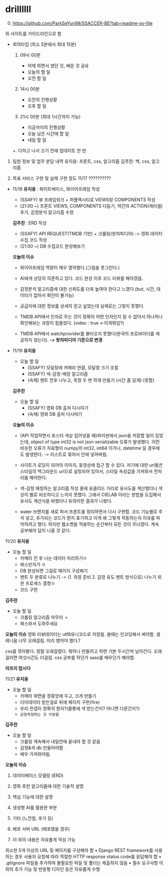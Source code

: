 # drillllll
0. https://github.com/ParkSeYun98/SSACCER-BE?tab=readme-ov-file

위 사이트를 가이드라인으로 함
- 회의타임 (최소 5분에서 최대 15분)
    1. 09시 00분
        - 어제 하면서 썼던 것, 배운 것 공유
        - 오늘의 할 일
        - 오전 할 일

    2. 14시 00분
        - 오전의 진행상황
        - 오후 할 일

    3. 21시 00분 (최대 1시간까지 가능)
        - 지금까지의 진행상황
        - 오늘 남은 시간에 할 일
        - 내일 할 일
        
    +. 다하고 나서 끄기 전에 업데이트 한 번

1. 팀원 정보 및 업무 분담 내역
유지웅: 프론트, css, 알고리즘
김주찬: 백, css, 알고리즘

2. 목표 서비스 구현 및 실제 구현 정도
11/17
??????????

- 11/18
    **유지웅**
    : 화이트베이스, 와이어프레임 작성
    - (SSAFY) 뷰 프레임워크 + 퍼플렉시티로 VIEWS랑 COMPONENTS 작성
    - (21:00 ~) 프론트 VIEWS, COMPONENTS 다듬기, 약간의 ACTION(캐러셀) 추가, 감정분석 알고리즘 수정

    **김주찬**
    : ERD 작성
    - (SSAFY) API REQUEST(TMDB 기반) + 크롤링(왓챠피디아) -> 영화 데이터 수집 코드 작성
    - (21:00 ~) DB 수집코드 완성해보기

    **오늘의 이슈**
    - 와이어프레임 역량이 매우 열악했다.(그림을 못그린다.)
    - AI에게 상당히 의존하고 있다. 코드 완성 이후 코드 리뷰를 해야겠음.
    - 감정분석 알고리즘에 대한 신뢰도를 더욱 높여야 한다고 느꼈다.(but, 시간, 데이터가 없어서 확인이 불가능)

    - 공급자에 대한 정보를 상세히 얻고 싶었는데 실제로는 그렇지 못했다.
    - TMDB API에서 인자로 주는 것이 정확히 어떤 인자인지 알 수 없어서 하나하나 확인해보는 과정이 힘들었다. (video : true <-이게뭐임?)
    - TMDB API에서 watchprovider를 불러오지 못했다(한국의 프로바이더를 제공하지 않는다). **-> 왓챠피디아 기준으로 변경**

- 11/19
    **유지웅**
    - 오늘 할 일
        - (SSAFY) 모달창에 카메라 연결, 모달창 크기 조절
        - (SSAFY) 색-감정-매칭 알고리즘
        - (숙제) 멘트 전후 나누고, 측정 두 번 하게 만들기 (시간 좀 길게) (못함)

    **김주찬**
    - 오늘 할 일
        - (SSAFY) 영화 DB 출처 다시따기
        - (숙제) 영화 DB 출처 다시따기

    **오늘의 이슈**
    - (API 작업하면서 포스터 색상 집어넣을 때)파이썬에서 json을 저장할 일이 있었는데, 
    object of type int32 is not json serializable 오류가 발생했다. 이런 비슷한 오류가 
    자료형이 numpy의 int32, int64 이거나, datetime 일 경우에도 발생한다. -> 리스트로 묶어서 안에 넣어버림.
    - 사이트가 로딩이 되어야 이미지, 동영상에 접근 할 수 있다. 저기에 대한 url들은 스타일의 백그라운드 url으로 설정되어
    있어서, 스타일 속성값을 가져와서 전처리를 해야한다.

    - 색-감정 매칭하는 알고리즘 작성 중에 유클리드 거리로 유사도를 계산했더니 색상이 별로 비슷하다고 느끼지 못했다. 
    그래서 CIELAB 이라는 방법을 도입해서 유사도 계산식을 바꿨더니 유의미한 결과가 나왔다.
    - water 브랜치를 새로 파서 프론트를 정리하면서 다시 구현함. 코드 기능별로 주석 넣고, 추가되는 코드가 뭔지 표기하고
    이게 왜 그렇게 작동하는지 이유를 파악하려고 했다. 하지만 웹소켓을 적용하는 순간부터 모든 것이 무너졌다.
    계속 공부해야 답이 나올 것 같다.

11/20
**유지웅**
- 오늘 할 일
    - 카메라 전 후 나눈 데이터 처리하기ㅇ
    - 짜스만지기 ㅇ
    - DB 완성되면 그걸로 페이지 구성짜기
    - 멘트 두 분류로 나누기 -> (1. 측정 준비 2. 감정 유도 멘트 방식으로) 나누기 위한 프로세스 결정ㅇ
    - 코드 구현

**김주찬**
- 오늘 할 일
    - 크롤링 알고리즘 마무리 ㅅ
    - 짜스와서 도와주세요

**오늘의 이슈**
영화 리뷰데이터는 utf8유니코드로 저장됨. 쓸때는 인코딩해서 써야함. 
셀레니움 너무 오래걸림. 미리 했어야 했다.?

css를 깎아봤다. 정말 오래걸렸다. 뭐하나 만들려고 하면 기본 두시간씩 날아간다. 오래걸리면 여섯시간도 더걸림. css 공부를 하던가 sass를 배우던가 해야함.

**아프지 맙시다**

11/21
**유지웅**
- 오늘 할 일
    - 카메라 화면을 정중앙에 두고, 크게 만들기
    - 더미데이터 받은걸로 뒤에 페이지 구현(fire)
    - 우리 컨셉이 정확히 뭔지?(물통에 색 받는건지? 아니면 다른건지?)
    - `감정측정하는 것 이분할`

**김주찬**
- 오늘 할 일
    - 크롤링 계속해서 내일안에 끝내야 할 것 같음
    - 감정&색 db 만들어야함
    - 배우 가져와야됨.

**오늘의 이슈**


1. 데이터베이스 모델링 (ERD)


4. 영화 추천 알고리즘에 대한 기술적 설명


5. 핵심 기능에 대한 설명


6. 생성형 AI를 활용한 부분


7. 기타 (느낀점, 후기 등)


8. 배포 서버 URL (배포했을 경우)


9. 이 외의 내용은 자유롭게 작성 가능


최소한 5개 이상의 URL 및 페이지를 구성해야 함
• Django REST framework를 사용하는 경우 사용자 요청에 따라 적절한
HTTP response status code를 응답해야 함
• .gitignore 파일을 추가하여 불필요한 파일 및 폴더는 제출하지 않음
• 필수 요구사항 이 외의 추가 기능 및 반응형 디자인 등은 자유롭게 수행